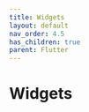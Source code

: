 ```yaml
---
title: Widgets
layout: default
nav_order: 4.5
has_children: true
parent: Flutter
---
```


# Widgets
